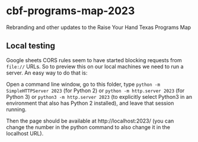 # cbf-programs-map-2023
Rebranding and other updates to the Raise Your Hand Texas Programs Map

## Local testing

Google sheets CORS rules seem to have started blocking requests from `file://` URLs.  So to preview this on our local machines we need to run a server.  An easy way to do that is:

Open a command line window, go to this folder, type `python -m SimpleHTTPServer 2023` (for Python 2) or `python -m http.server 2023` (for Python 3) or `python3 -m http.server 2023` (to explicitly select Python3 in an environment that also has Python 2 installed), and leave that session running.

Then the page should be available at http://localhost:2023/ (you can change the number in the python command to also change it in the localhost URL).
